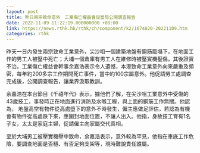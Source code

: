 ```yaml
---
layout: post
title: 昨日兩宗致命意外　工業傷亡權益會促當局公開調查報告
date: 2022-11-09 11:22:19.000000000 +08:00
link: https://news.rthk.hk/rthk/ch/component/k2/1674820-20221109.htm
categories: rthk
---
```


昨天一日內發生兩宗致命工業意外，尖沙咀一個建築地盤有鋼筋籠塌下，在地面工作的男工人被壓中死亡；大埔一個倉庫有男工人在維修時被壓實機壓傷，其後證實不治。工業傷亡權益會幹事余嘉浩表示令人遺憾，本港致命工業意外向來嚴重及頻密，每年約200多宗工作期間死亡事件，當中約100宗屬意外。他促請勞工處調查完成後，公開調查報告，讓業界汲取教訓。

余嘉浩在本台節目《千禧年代》表示，據他們了解，在尖沙咀工業意外中受傷的43歲技工，事發時正在地面進行消防及水喉工程，與上面的鋼筋工作無關。他認為， 地盤高空有物件從高處墮下的意外不時發生，僱主應做足評估，若認為有機會有物件從高處跌下來，應圍封地面位置，不讓人出入。他指，身故技工育有1名子女，太太是家庭主婦，促請僱主向家屬交代真相。

至於大埔男工被壓實機壓中致命，余嘉浩表示，意外較為罕見，他指在車底工作危險，要調查地面是否穩、有否足夠支架等，現時難說責任誰屬。
